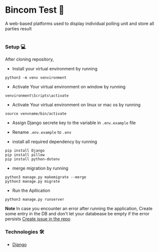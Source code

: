 # Bincom Test 🤹

A web-based platforms used to display individual polling unit and store all parties result <br />
<br />

### Setup 💻
After cloning repository,

- Install your virtual environment by running 
```{r}
python3 -m venv venvironment
```

-  Activate Your virtual environment on window by running
```{r}
venvironment\Scripts\activate
```

- Activate Your virtual environment on linux or mac os by running
```{r}
source venvname/bin/activate
```

- Assign Django secrete key to the variable in `.env.example` file

- Rename `.env.example` to `.env`

- install all required dependency by running 
```{r}
pip install Django
pip install pillow
pip install python-dotenv
```
- merge migration  by running
```{r}
python3 manage.py makemigrate --merge
python3 manage.py migrate
```

- Run the Apllication 
```{r}
python3 manage.py runserver
```

**Note** In case you encounter an error after running the application, Create some entry in the DB and don't let your databease be empty if the error persists [Create issue in the repo](https://github.com/KOLEAJEOLAYINKA/Job-Application/issues) 

### Technologies 🛠
- [Django](https://www.djangoproject.com/)
